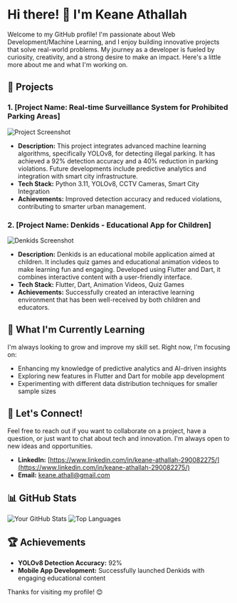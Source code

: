 # Hi there! 👋 I'm Keane Athallah

Welcome to my GitHub profile! I'm passionate about Web Development/Machine Learning, and I enjoy building innovative projects that solve real-world problems. My journey as a developer is fueled by curiosity, creativity, and a strong desire to make an impact. Here's a little more about me and what I'm working on.

## 🚀 Projects

### 1. [Project Name: Real-time Surveillance System for Prohibited Parking Areas]
![Project Screenshot](./path/to/your/image.png) <!-- Replace with the correct path to your image -->

- **Description:** This project integrates advanced machine learning algorithms, specifically YOLOv8, for detecting illegal parking. It has achieved a 92% detection accuracy and a 40% reduction in parking violations. Future developments include predictive analytics and integration with smart city infrastructure.
- **Tech Stack:** Python 3.11, YOLOv8, CCTV Cameras, Smart City Integration
- **Achievements:** Improved detection accuracy and reduced violations, contributing to smarter urban management.

### 2. [Project Name: Denkids - Educational App for Children]
![Denkids Screenshot](./path/to/your/image.png) <!-- Replace with the correct path to your image -->

- **Description:** Denkids is an educational mobile application aimed at children. It includes quiz games and educational animation videos to make learning fun and engaging. Developed using Flutter and Dart, it combines interactive content with a user-friendly interface.
- **Tech Stack:** Flutter, Dart, Animation Videos, Quiz Games
- **Achievements:** Successfully created an interactive learning environment that has been well-received by both children and educators.

## 🌱 What I'm Currently Learning

I'm always looking to grow and improve my skill set. Right now, I'm focusing on:

- Enhancing my knowledge of predictive analytics and AI-driven insights
- Exploring new features in Flutter and Dart for mobile app development
- Experimenting with different data distribution techniques for smaller sample sizes

## 💬 Let's Connect!

Feel free to reach out if you want to collaborate on a project, have a question, or just want to chat about tech and innovation. I'm always open to new ideas and opportunities.

- **LinkedIn:** [https://www.linkedin.com/in/keane-athallah-290082275/](https://www.linkedin.com/in/keane-athallah-290082275/)
- **Email:** [keane.athall@gmail.com](mailto:keane.athall@gmail.com)

## 📊 GitHub Stats

![Your GitHub Stats](https://github-readme-stats.vercel.app/api?username=KeaneAthallah&show_icons=true&theme=radical)
![Top Languages](https://github-readme-stats.vercel.app/api/top-langs/?username=KeaneAthallah&layout=compact&theme=radical)

## 🏆 Achievements

- **YOLOv8 Detection Accuracy:** 92%
- **Mobile App Development:** Successfully launched Denkids with engaging educational content

Thanks for visiting my profile! 😊
